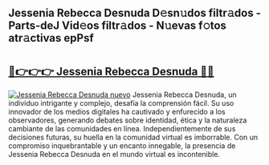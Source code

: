 ## Jessenia Rebecca Desnuda D𝚎sn𝚞dos filtr𝚊dos - Parts-deJ Vid𝚎os filtr𝚊dos - N𝚞evas f𝚘tos atr𝚊ctivas epPsf

# <h2><a href="http://mbde8z.tromn.icu/?c=Jessenia+Rebecca+Desnuda">🔗👉👉👉 Jessenia Rebecca Desnuda 🔗🔗</a></h2>

[![Jessenia Rebecca Desnuda nuevo](https://i.imgur.com/pEAQMta.gif)](http://mbde8z.tromn.icu/?c=Jessenia+Rebecca+Desnuda)
Jessenia Rebecca Desnuda, un individuo intrigante y complejo, desafía la comprensión fácil. Su uso innovador de los medios digitales ha cautivado y enfurecido a los observadores, generando debates sobre identidad, ética y la naturaleza cambiante de las comunidades en línea. Independientemente de sus decisiones futuras, su huella en la comunidad virtual es imborrable. Con un compromiso inquebrantable y un encanto innegable, la presencia de Jessenia Rebecca Desnuda en el mundo virtual es incontenible.
